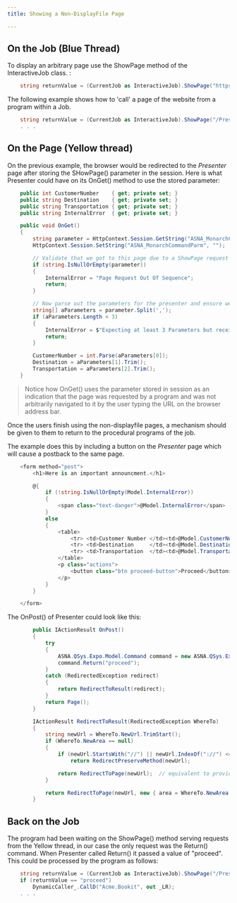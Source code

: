 ```yaml
---
title: Showing a Non-DisplayFile Page

---
```


## On the Job (Blue Thread)

To display an arbitrary page use the ShowPage method of the InteractiveJob class. :

```cs
    string returnValue = (CurrentJob as InteractiveJob).ShowPage("https://www.time.gov/");
```    

The following example shows how to 'call' a page of the website from a program within a Job.  

```cs
    string returnValue = (CurrentJob as InteractiveJob).ShowPage("/Presenter", "23, ABC, Train");
    . . . 
```

## On the Page (Yellow thread)
On the previous example, the browser would be redirected to the *Presenter* page after storing the SHowPage() parameter in the session.  Here is what Presenter could have on its OnGet() method to use the stored parameter:

```cs
    public int CustomerNumber    { get; private set; }
    public string Destination    { get; private set; }
    public string Transportation { get; private set; }
    public string InternalError  { get; private set; }

    public void OnGet()
    {
        string parameter = HttpContext.Session.GetString("ASNA_MonarchCommandParm");
        HttpContext.Session.SetString("ASNA_MonarchCommandParm", "");

        // Validate that we got to this page due to a ShowPage request from the Job
        if (string.IsNullOrEmpty(parameter))
        {
            InternalError = "Page Request Out Of Sequence";
            return;
        }

        // Now parse out the parameters for the presenter and ensure we got correct number
        string[] aParameters = parameter.Split(',');
        if (aParameters.Length < 3)
        {
            InternalError = $"Expecting at least 3 Parameters but received {aParameters.Length}";
            return;
        }

        CustomerNumber = int.Parse(aParameters[0]);
        Destination = aParameters[1].Trim();
        Transportation = aParameters[2].Trim();
    }

```

> Notice how OnGet() uses the parameter stored in session as an indication that the page was requested by a program and was not arbitrarily navigated to it by the user typing the URL on the browser address bar.

Once the users finish using the non-displayfile pages, a mechanism should be given to them to return to the procedural programs of the job.

The example does this by including a button on the *Presenter* page which will cause a postback to the same page.

```cs
    <form method="post">
        <h1>Here is an important announcment.</h1>

        @{
            if (!string.IsNullOrEmpty(Model.InternalError))
            {
                <span class="text-danger">@Model.InternalError</span>
            }
            else
            {
                <table>
                    <tr> <td>Customer Number </td><td>@Model.CustomerNumber</td>  </tr>
                    <tr> <td>Destination     </td><td>@Model.Destination</td>     </tr>
                    <tr> <td>Transportation  </td><td>@Model.Transportation</td>  </tr>
                </table>
                <p class="actions">
                    <button class="btn proceed-button">Proceed</button>
                </p>
            }
        }

    </form>
```

The OnPost() of Presenter could look like this:

```cs
        public IActionResult OnPost()
        {
            try
            {
                ASNA.QSys.Expo.Model.Command command = new ASNA.QSys.Expo.Model.Command(HttpContext);
                command.Return("proceed");
            }
            catch (RedirectedException redirect)
            {
                return RedirectToResult(redirect);
            }
            return Page();
        }

        IActionResult RedirectToResult(RedirectedException WhereTo)
        {
            string newUrl = WhereTo.NewUrl.TrimStart();
            if (WhereTo.NewArea == null)
            {
                if (newUrl.StartsWith("//") || newUrl.IndexOf("://") <= 5)      // URL is // or similar to http:// or https://
                    return RedirectPreserveMethod(newUrl);                      //  Redirect to page outside of our website

                return RedirectToPage(newUrl);  // equivalent to providing ( new { area = "" } ) as a second parameter
            }

            return RedirectToPage(newUrl, new { area = WhereTo.NewArea });
        }
```

## Back on the Job
The program had been waiting on the ShowPage() method serving requests from the Yellow thread, in our case the only request was the Return() command.  When Presenter called Return() it passed a value of "proceed".  This could be processed by the program as follows:

```cs
    string returnValue = (CurrentJob as InteractiveJob).ShowPage("/Presenter", "23, ABC, Train");
    if (returnValue == "proceed")
        DynamicCaller_.CallD("Acme.Bookit", out _LR);
    . . .
```

